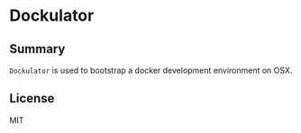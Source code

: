 # Dockulator

## Summary

`Dockulator` is used to bootstrap a docker development environment on OSX.

## License

MIT
